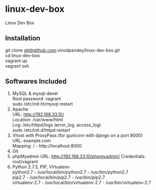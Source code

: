 linux-dev-box  
=============  

Linux Dev Box  


Installation  
-------------  
git clone git@github.com:vinodpandey/linux-dev-box.git  
cd linux-dev-box  
vagrant up  
vagrant ssh  


Softwares Included  
-------------------  
1. MySQL & mysql-devel  
   Root password: vagrant  
   sudo /etc/init.ht/mysql restart  
2. Apache   
   URL: http://192.168.33.10/  
   Location: /var/www/html  
   Log: /etc/httpd/logs (error_log, access_log)  
   sudo /etc/init.d/httpd restart
3. Vhost with ProxyPass (for gunicorn with django on a port 8000)  
    URL: example.com  
    Mapping: / - http://localhost:8000  
4. Git
5. phpMyadmin
   URL: http://192.168.33.10/phpmyadmin/
   Credentials: root/vagrant  
6. Python 2.7.3, PIP, Virtualenv  
	python2.7 - /usr/local/bin/python2.7 - /usr/bin/python2.7  
	pip2.7 - /usr/local/bin/pip2.7 - /usr/bin/pip2.7  
	virtualenv-2.7 - /usr/local/bin/virtualenv-2.7 - /usr/bin/virtualenv-2.7  








